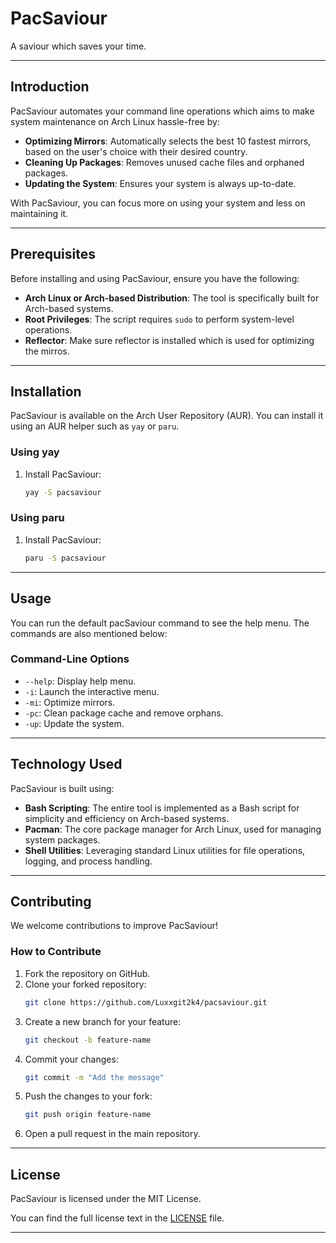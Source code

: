 
# PacSaviour

A saviour which saves your time.

---

## Introduction

PacSaviour automates your command line operations which  aims to make system maintenance on Arch Linux hassle-free by:
- **Optimizing Mirrors**: Automatically selects the best 10 fastest mirrors, based on the user's choice with their desired country.
- **Cleaning Up Packages**: Removes unused cache files and orphaned packages.
- **Updating the System**: Ensures your system is always up-to-date.

With PacSaviour, you can focus more on using your system and less on maintaining it.

---

## Prerequisites

Before installing and using PacSaviour, ensure you have the following:
- **Arch Linux or Arch-based Distribution**: The tool is specifically built for Arch-based systems.
- **Root Privileges**: The script requires `sudo` to perform system-level operations.
- **Reflector**: Make sure reflector is installed which is used for optimizing the mirros.

---

## Installation

PacSaviour is available on the Arch User Repository (AUR). You can install it using an AUR helper such as `yay` or `paru`.

### Using yay
1. Install PacSaviour:
   ```bash
   yay -S pacsaviour
   ```

### Using paru
1. Install PacSaviour:
   ```bash
   paru -S pacsaviour
   ```

---

## Usage

You can run the default pacSaviour command to see the help menu.
The commands are also mentioned below:

### Command-Line Options
- `--help`: Display help menu.
- `-i`: Launch the interactive menu.
- `-mi`: Optimize mirrors.
- `-pc`: Clean package cache and remove orphans.
- `-up`: Update the system.

---

## Technology Used

PacSaviour is built using:
- **Bash Scripting**: The entire tool is implemented as a Bash script for simplicity and efficiency on Arch-based systems.
- **Pacman**: The core package manager for Arch Linux, used for managing system packages.
- **Shell Utilities**: Leveraging standard Linux utilities for file operations, logging, and process handling.

---

## Contributing

We welcome contributions to improve PacSaviour!

### How to Contribute
1. Fork the repository on GitHub.
2. Clone your forked repository:
   ```bash
   git clone https://github.com/Luxxgit2k4/pacsaviour.git
   ```
3. Create a new branch for your feature:
   ```bash
   git checkout -b feature-name
   ```
4. Commit your changes:
   ```bash
   git commit -m "Add the message"
   ```
5. Push the changes to your fork:
   ```bash
   git push origin feature-name
   ```
6. Open a pull request in the main repository.


---

## License

PacSaviour is licensed under the MIT License.

You can find the full license text in the [LICENSE](LICENSE) file.

---


